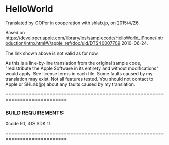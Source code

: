 # HelloWorld

Translated by OOPer in cooperation with shlab.jp, on 2015/4/26.

Based on
https://developer.apple.com/library/ios/samplecode/HelloWorld_iPhone/Introduction/Intro.html#//apple_ref/doc/uid/DTS40007709
2010-06-24.

The link shown above is not valid as for now.

As this is a line-by-line translation from the original sample code, "redistribute the Apple Software in its entirety and without modifications" would apply. See license terms in each file.
Some faults caused by my translation may exist. Not all features tested.
You should not contact to Apple or SHLab(jp) about any faults caused by my translation.

===========================================================================
### BUILD REQUIREMENTS:

Xcode 9.1, iOS SDK 11

===========================================================================
